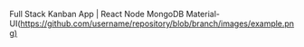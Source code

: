 Full Stack Kanban App | React Node MongoDB Material-UI([https://github.com/username/repository/blob/branch/images/example.png)](https://github.com/tanyajin/full-stack-kanban-app/blob/Tanya/demo.gif)
